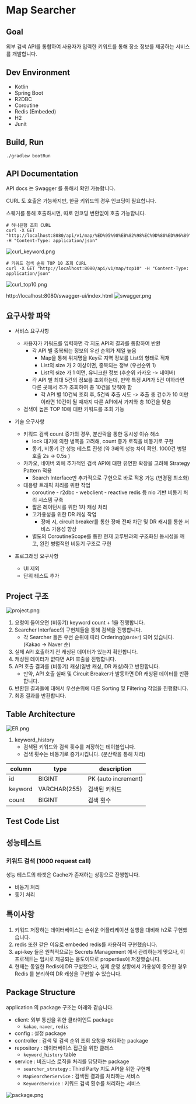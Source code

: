 # Map Searcher
## Goal
외부 검색 API를 통합하여 사용자가 입력한 키워드를 통해 장소 정보를 제공하는 서비스를 개발합니다.

## Dev Environment
- Kotlin
- Spring Boot
- R2DBC
- Coroutine
- Redis (Embeded)
- H2
- Junit

## Build, Run
```shell
./gradlew bootRun
```

## API Documentation
API docs 는 Swagger 를 통해서 확인 가능합니다.

CURL 도 호출은 가능하지만, 한글 키워드의 경우 인코딩이 필요합니다.

스웨거를 통해 호출하시면, 따로 인코딩 변환없이 호출 가능합니다. 

```shell
# 하나은행 조회 CURL
curl -X GET "http://localhost:8080/api/v1/map/%ED%95%98%EB%82%98%EC%9D%80%ED%96%89" -H "Content-Type: application/json"
```
![curl_keyword.png](curl_keyword.png)


```shell
# 키워드 검색 순위 TOP 10 조회 CURL
curl -X GET "http://localhost:8080/api/v1/map/top10" -H "Content-Type: application/json"
```
![curl_top10.png](curl_top10.png)

http://localhost:8080/swagger-ui/index.html
![swagger.png](swagger.png)

## 요구사항 파악
* 서비스 요구사항
  * 사용자가 키워드를 입력하면 각 지도 API의 결과를 통합하여 반환
    * 각 API 별 중복되는 정보의 우선 순위가 제일 높음
      * Map을 통해 위치명을 Key로 지역 정보를 List의 형태로 적재
      * List의 size 가 2 이상이면, 중복되는 정보 (우선순위 1)
      * List의 size 가 1 이면, 유니크한 정보 (후순위 카카오 -> 네이버)
    * 각 API 별 최대 5건의 정보를 조회하는데, 만약 특정 API가 5건 이하라면 다른 곳에서 추가 조회하여 총 10건을 맞춰야 함
      * 각 API 별 10건씩 조회 후, 5건씩 추출 시도 -> 추출 총 건수가 10 미만이라면 10건이 될 때까지 다른 API에서 가져와 총 10건을 맞춤
  * 검색이 높은 TOP 10에 대한 키워드를 조회 가능

* 기술 요구사항
  * 키워드 검색 count 증가의 경우, 분산락을 통한 동시성 이슈 해소
    * lock 대기에 의한 병목을 고려해, count 증가 로직을 비동기로 구현
    * 동기, 비동기 간 성능 테스트 진행 (약 3배의 성능 차이 확인. 1000건 병렬 호출 2s -> 0.5s )
  * 카카오, 네이버 외에 추가적인 검색 API에 대한 유연한 확장을 고려해 Strategy Pattern 적용
    * Search Interface만 추가적으로 구현으로 바로 적용 가능 (변경점 최소화)
  * 대용량 트래픽 처리를 위한 작업
    * coroutine - r2dbc - webclient - reactive redis 등 nio 기반 비동기 처리 시스템 구축
    * 짧은 레이턴시를 위한 1차 캐싱 처리
    * 고가용성을 위한 DR 캐싱 작업
      * 장애 시, circuit breaker를 통한 장애 전파 차단 및 DR 캐시를 통한 서비스 가용성 향상
    * 별도의 CoroutineScope를 통한 현재 코루틴과의 구조화된 동시성을 깨고, 완전 병렬적인 비동기 구조로 구현 

* 프로그래밍 요구사항 
  * UI 제외
  * 단위 테스트 추가

## Project 구조
![project.png](project.png)
1. 요청이 들어오면 (비동기) keyword count + 1을 진행합니다.
2. Searcher Interface의 구현체들을 통해 검색을 진행합니다.
    * 각 Searcher 들은 우선 순위에 따라 Ordering(`@Order`) 되어 있습니다. (Kakao -> Naver 순)
3. 실제 API 호출하기 전 캐싱된 데이터가 있는지 확인합니다.
4. 캐싱된 데이터가 없다면 API 호출을 진행합니다.
5. API 호출 결과를 (비동기) 캐싱(일반 캐싱, DR 캐싱)하고 반환합니다.
    * 만약, API 호출 실패 및 Circuit Breaker가 발동하면 DR 캐싱된 데이터를 반환합니다.
6. 반환된 결과들에 대해서 우선순위에 따른 Sorting 및 Filtering 작업을 진행합니다.
7. 최종 결과를 반환합니다.

## Table Architecture
![ER.png](ER.png)
1. keyword_history
   * 검색된 키워드와 검색 횟수를 저장하는 테이블입니다.
   * 검색 횟수는 비동기로 증가시킵니다. (분산락을 통해 처리)

column | type   | description
--- |--------| ---
id | BIGINT | PK (auto increment)
keyword | VARCHAR(255) | 검색된 키워드
count | BIGINT | 검색 횟수

## Test Code List

## 성능테스트
### 키워드 검색 (1000 request call)
성능 테스트의 타겟은 Cache가 존재하는 상황으로 진행합니다.
* 비동기 처리
* 동기 처리

## 특이사항
1. 키워드 저장하는 데이터베이스는 손쉬운 어플리케이션 실행을 대비해 h2로 구현했습니다.
2. redis 또한 같은 이유로 embeded redis를 사용하여 구현했습니다.
3. api-key 들은 원칙적으로는 Secrets Management 에서 관리하는게 맞으나, 이 프로젝트는 임시로 제공되는 용도이므로 properties에 저장했습니다.
4. 현재는 동일한 Redis에 DR 구성했으나, 실제 운영 상황에서 가용성이 중요한 경우 Redis 를 분리하여 DR 캐싱을 구현할 수 있습니다.

## Package Structure
application 의 package 구조는 아래와 같습니다.

- client: 외부 통신을 위한 클라이언트 package
    - `kakao`, `naver`, `redis`
- config : 설정 package
- controller : 검색 및 검색 순위 조회 요청을 처리하는 package
- repository : 데이터베이스 접근을 위한 클래스
    - `keyword_history` table
- service : 비즈니스 로직을 처리를 담당하는 package
    - `searcher_strategy`  : Third Party 지도 API을 위한 구현체
    - `MapSearcherService` : 검색된 결과를 처리하는 서비스
    - `KeywordService` : 키워드 검색 횟수를 처리하는 서비스

![package.png](package.png)